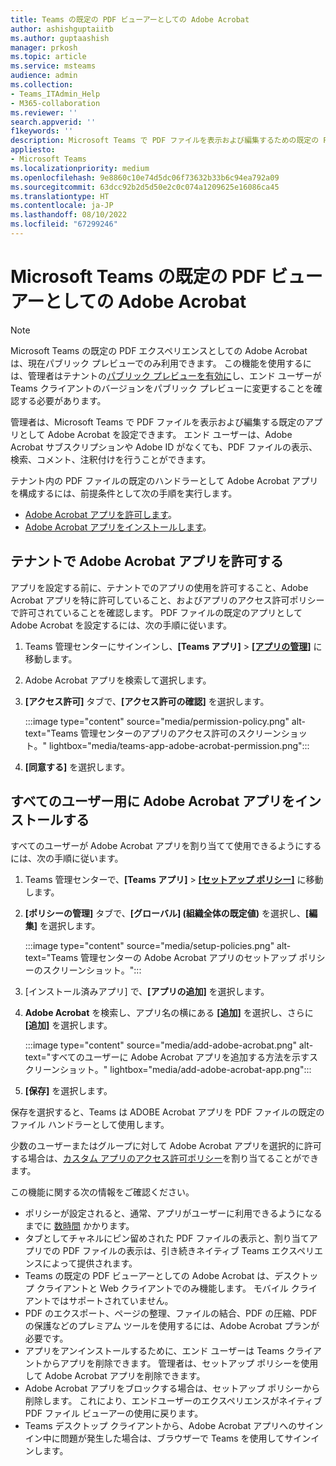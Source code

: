 ```yaml
---
title: Teams の既定の PDF ビューアーとしての Adobe Acrobat
author: ashishguptaiitb
ms.author: guptaashish
manager: prkosh
ms.topic: article
ms.service: msteams
audience: admin
ms.collection:
- Teams_ITAdmin_Help
- M365-collaboration
ms.reviewer: ''
search.appverid: ''
f1keywords: ''
description: Microsoft Teams で PDF ファイルを表示および編集するための既定の PDF ビューアーとして Adobe Acrobat を設定する方法について説明します。
appliesto:
- Microsoft Teams
ms.localizationpriority: medium
ms.openlocfilehash: 9e8860c10e74d5dc06f73632b33b6c94ea792a09
ms.sourcegitcommit: 63dcc92b2d5d50e2c0c074a1209625e16086ca45
ms.translationtype: HT
ms.contentlocale: ja-JP
ms.lasthandoff: 08/10/2022
ms.locfileid: "67299246"
---
```

# <a name="adobe-acrobat-as-a-default-pdf-viewer-in-microsoft-teams"></a>Microsoft Teams の既定の PDF ビューアーとしての Adobe Acrobat

> [!NOTE]
> Microsoft Teams の既定の PDF エクスペリエンスとしての Adobe Acrobat は、現在パブリック プレビューでのみ利用できます。 この機能を使用するには、管理者はテナントの[パブリック プレビューを有効に](public-preview-doc-updates.md#enable-public-preview)し、エンド ユーザーが Teams クライアントのバージョンをパブリック プレビューに変更することを確認する必要があります。

管理者は、Microsoft Teams で PDF ファイルを表示および編集する既定のアプリとして Adobe Acrobat を設定できます。 エンド ユーザーは、Adobe Acrobat サブスクリプションや Adobe ID がなくても、PDF ファイルの表示、検索、コメント、注釈付けを行うことができます。

テナント内の PDF ファイルの既定のハンドラーとして Adobe Acrobat アプリを構成するには、前提条件として次の手順を実行します。

* [Adobe Acrobat アプリを許可します](#allow-adobe-acrobat-app-in-your-tenant)。
* [Adobe Acrobat アプリをインストールします](#install-adobe-acrobat-app-for-all-users)。

## <a name="allow-adobe-acrobat-app-in-your-tenant"></a>テナントで Adobe Acrobat アプリを許可する

アプリを設定する前に、テナントでのアプリの使用を許可すること、Adobe Acrobat アプリを特に許可していること、およびアプリのアクセス許可ポリシーで許可されていることを確認します。 PDF ファイルの既定のアプリとして Adobe Acrobat を設定するには、次の手順に従います。

1. Teams 管理センターにサインインし、**[Teams アプリ]** > **[[アプリの管理]](https://admin.teams.microsoft.com/policies/manage-apps)** に移動します。

1. Adobe Acrobat アプリを検索して選択します。

1. **[アクセス許可]** タブで、**[アクセス許可の確認]** を選択します。

   :::image type="content" source="media/permission-policy.png" alt-text="Teams 管理センターのアプリのアクセス許可のスクリーンショット。" lightbox="media/teams-app-adobe-acrobat-permission.png":::

1. **[同意する]** を選択します。

## <a name="install-adobe-acrobat-app-for-all-users"></a>すべてのユーザー用に Adobe Acrobat アプリをインストールする

すべてのユーザーが Adobe Acrobat アプリを割り当てて使用できるようにするには、次の手順に従います。

1. Teams 管理センターで、**[Teams アプリ]** > [**[セットアップ ポリシー]**](https://admin.teams.microsoft.com/policies/app-setup) に移動します。

1. **[ポリシーの管理]** タブで、**[グローバル] (組織全体の既定値)** を選択し、**[編集]** を選択します。

   :::image type="content" source="media/setup-policies.png" alt-text="Teams 管理センターの Adobe Acrobat アプリのセットアップ ポリシーのスクリーンショット。":::

1. [インストール済みアプリ] で、**[アプリの追加]** を選択します。

1. **Adobe Acrobat** を検索し、アプリ名の横にある **[追加]** を選択し、さらに **[追加]** を選択します。

   :::image type="content" source="media/add-adobe-acrobat.png" alt-text="すべてのユーザーに Adobe Acrobat アプリを追加する方法を示すスクリーンショット。" lightbox="media/add-adobe-acrobat-app.png":::

1. **[保存]** を選択します。

保存を選択すると、Teams は ADOBE Acrobat アプリを PDF ファイルの既定のファイル ハンドラーとして使用します。

少数のユーザーまたはグループに対して Adobe Acrobat アプリを選択的に許可する場合は、[カスタム アプリのアクセス許可ポリシー](teams-app-permission-policies.md)を割り当てることができます。

この機能に関する次の情報をご確認ください。

* ポリシーが設定されると、通常、アプリがユーザーに利用できるようになるまでに [数時間](teams-app-setup-policies.md) かかります。
* タブとしてチャネルにピン留めされた PDF ファイルの表示と、割り当てアプリでの PDF ファイルの表示は、引き続きネイティブ Teams エクスペリエンスによって提供されます。
* Teams の既定の PDF ビューアーとしての Adobe Acrobat は、デスクトップ クライアントと Web クライアントでのみ機能します。 モバイル クライアントではサポートされていません。
* PDF のエクスポート、ページの整理、ファイルの結合、PDF の圧縮、PDF の保護などのプレミアム ツールを使用するには、Adobe Acrobat プランが必要です。
* アプリをアンインストールするために、エンド ユーザーは Teams クライアントからアプリを削除できます。 管理者は、セットアップ ポリシーを使用して Adobe Acrobat アプリを削除できます。
* Adobe Acrobat アプリをブロックする場合は、セットアップ ポリシーから削除します。 これにより、エンドユーザーのエクスペリエンスがネイティブ PDF ファイル ビューアーの使用に戻ります。
* Teams デスクトップ クライアントから、Adobe Acrobat アプリへのサインイン中に問題が発生した場合は、ブラウザーで Teams を使用してサインインします。
